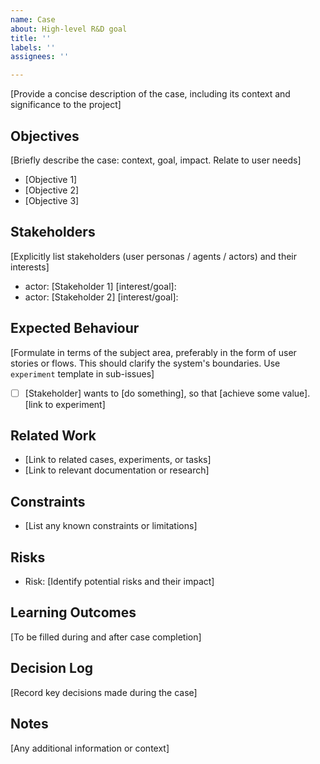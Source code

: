 ```yaml
---
name: Case
about: High-level R&D goal
title: ''
labels: ''
assignees: ''

---
```


[Provide a concise description of the case, including its context and significance to the project]

## Objectives

[Briefly describe the case: context, goal, impact. Relate to user needs]

- [Objective 1]
- [Objective 2]
- [Objective 3]

## Stakeholders

[Explicitly list stakeholders (user personas / agents / actors) and their interests]

- actor: [Stakeholder 1]
  [interest/goal]:
- actor: [Stakeholder 2]
  [interest/goal]:

## Expected Behaviour

[Formulate in terms of the subject area, preferably in the form of user stories or flows. This should clarify the system's boundaries. Use `experiment` template in sub-issues]

- [ ] [Stakeholder] wants to [do something], so that [achieve some value]. [link to experiment]

## Related Work

- [Link to related cases, experiments, or tasks]
- [Link to relevant documentation or research]

## Constraints

- [List any known constraints or limitations]

## Risks

- Risk: [Identify potential risks and their impact]

## Learning Outcomes

[To be filled during and after case completion]

## Decision Log

[Record key decisions made during the case]

## Notes

[Any additional information or context]
